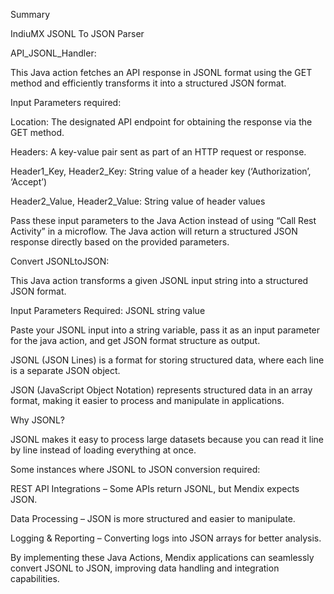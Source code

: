 Summary 

IndiuMX JSONL To JSON Parser 

API_JSONL_Handler: 

This Java action fetches an API response in JSONL format using the GET method and efficiently transforms it into a structured JSON format. 

Input Parameters required: 

Location: The designated API endpoint for obtaining the response via the GET method. 

Headers: A key-value pair sent as part of an HTTP request or response. 

Header1_Key, Header2_Key: String value of a header key (‘Authorization’, ‘Accept’) 

Header2_Value, Header2_Value: String value of header values  

Pass these input parameters to the Java Action instead of using “Call Rest Activity” in a microflow. The Java action will return a structured JSON response directly based on the provided parameters. 

Convert JSONLtoJSON: 

This Java action transforms a given JSONL input string into a structured JSON format. 

Input Parameters Required: JSONL string value 

Paste your JSONL input into a string variable, pass it as an input parameter for the java action, and get JSON format structure as output. 

JSONL (JSON Lines) is a format for storing structured data, where each line is a separate JSON object. 

JSON (JavaScript Object Notation) represents structured data in an array format, making it easier to process and manipulate in applications. 

Why JSONL? 

JSONL makes it easy to process large datasets because you can read it line by line instead of loading everything at once. 

Some instances where JSONL to JSON conversion required: 

REST API Integrations – Some APIs return JSONL, but Mendix expects JSON. 

Data Processing – JSON is more structured and easier to manipulate. 

Logging & Reporting – Converting logs into JSON arrays for better analysis. 

By implementing these Java Actions, Mendix applications can seamlessly convert JSONL to JSON, improving data handling and integration capabilities. 

